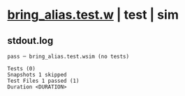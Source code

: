 # [bring_alias.test.w](../../../../../tests/valid/bring_alias.test.w) | test | sim

## stdout.log
```log
pass ─ bring_alias.test.wsim (no tests)

Tests (0)
Snapshots 1 skipped
Test Files 1 passed (1)
Duration <DURATION>
```

